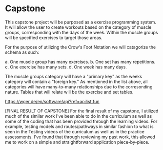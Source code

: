 # Capstone

This capstone project will be purposed as a exercise programming system. It will allow the user to create workouts based on the category of muscle groups, corresponding with the days of the week. Within the muscle groups will be specified exercises to target those areas.

For the purpose of utilizing the Crow's Foot Notation we will catagorize the schema as such:

a. One muscle group has many exercises.
b. One set has many repetitions.
c. One exercise has many sets.
d. One week has many days.

The muscle groups category will have a "primary key" as the weeks category will contain a "foreign key." As mentioned in the list above, all categories will have many-to-many relationships due to the corresonding nature. Tables that will relate will be the exercise and set tables.

https://wger.de/en/software/api?ref=apilist.fun

[FINAL RESULT OF CAPSTONE] 
For the final result of my capstone, I utilized much of the similar work I've been able to do in the curriculum as well as some of the coding that has been provided through the learning videos. For example, testing models and routes/pathways in similar fashion to what is seen in the Testing videos of the curriculum as well as in the practice assessments. I've found that through reviewing my past work, this allowed me to work on a simple and straightforward application piece-by-piece.

